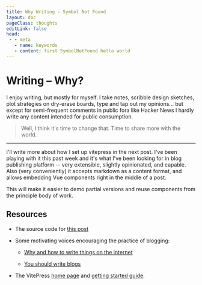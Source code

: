```yaml
---
title: Why Writing - Symbol Not Found
layout: doc
pageClass: thoughts
editLink: false
head:
 - - meta
   - name: keywords
   - content: first SymbolNotFound hello world
---
```


# Writing &ndash; Why?

I enjoy writing, but mostly for myself.  I take notes, scribble design sketches,
plot strategies on dry-erase boards, type and tap out my opinions... but except
for semi-frequent comments in public fora like Hacker News I hardly write any
content intended for public consumption.

> Well, I think it's time to change that.  Time to share more with the world.

---

I'll write more about how I set up vitepress in the next post.  I've been
playing with it this past week and it's what I've been looking for in 
blog publishing platform -- very extensible, slightly opinionated, and
capable.  Also (very conveniently) it accepts markdown as a content format,
and allows embedding Vue components right in the middle of a post.


This will make it easier to demo partial versions and reuse components 
from the principle body of work.

## Resources

 - The source code for [this post](https://github.com/SymbolNotFound/devblog/blog/2024.06.10.why-writing.md)

  - Some motivating voices encouraging the practice of blogging:

    - [Why and how to write things on the internet](https://benkuhn.net/writing/)

    - [You should write blogs](https://sites.google.com/site/steveyegge2/you-should-write-blogs)

 - The VitePress [home page](https://vitepress.dev) and [getting started guide](https://vitepress.dev/guide/what-is-vitepress).
